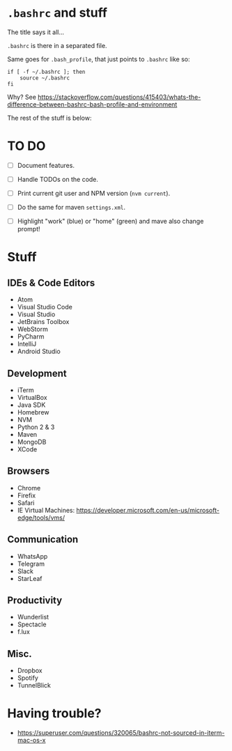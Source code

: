 `.bashrc` and stuff
====================

The title says it all...

`.bashrc` is there in a separated file.

Same goes for `.bash_profile`, that just points to `.bashrc` like so:

    if [ -f ~/.bashrc ]; then 
        source ~/.bashrc 
    fi

Why? See https://stackoverflow.com/questions/415403/whats-the-difference-between-bashrc-bash-profile-and-environment

The rest of the stuff is below:


TO DO
=====

- [ ] Document features.

- [ ] Handle TODOs on the code.

- [ ] Print current git user and NPM version (`nvm current`).

- [ ] Do the same for maven `settings.xml`.

- [ ] Highlight "work" (blue) or "home" (green) and mave also change prompt!


Stuff
=====

IDEs & Code Editors
-------------------

- Atom
- Visual Studio Code
- Visual Studio
- JetBrains Toolbox
- WebStorm
- PyCharm
- IntelliJ
- Android Studio


Development
-----------

- iTerm
- VirtualBox
- Java SDK
- Homebrew
- NVM
- Python 2 & 3
- Maven
- MongoDB
- XCode


Browsers
--------

- Chrome
- Firefix
- Safari
- IE Virtual Machines: https://developer.microsoft.com/en-us/microsoft-edge/tools/vms/


Communication
-------------

- WhatsApp
- Telegram
- Slack
- StarLeaf


Productivity
------------

- Wunderlist
- Spectacle
- f.lux


Misc.
-----

- Dropbox
- Spotify
- TunnelBlick


Having trouble?
===============

- https://superuser.com/questions/320065/bashrc-not-sourced-in-iterm-mac-os-x
